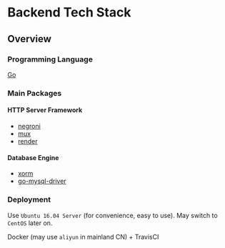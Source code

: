 # Backend Tech Stack

## Overview

### Programming Language

[Go](https://golang.org/)

### Main Packages

#### HTTP Server Framework

- [negroni](https://github.com/urfave/negroni)
- [mux](https://github.com/gorilla/mux)
- [render](https://github.com/unrolled/render)

#### Database Engine

- [xorm](https://github.com/go-xorm/xorm)
- [go-mysql-driver](https://github.com/go-sql-driver/mysql)

### Deployment

Use `Ubuntu 16.04 Server` (for convenience, easy to use). May switch to `CentOS` later on.

Docker (may use `aliyun` in mainland CN) + TravisCI
